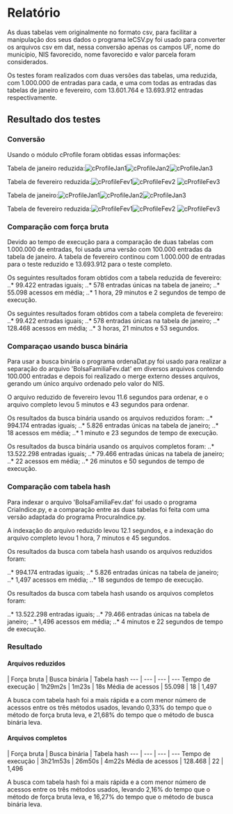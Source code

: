 # Relatório
As duas tabelas vem originalmente no formato csv, para facilitar a manipulação dos seus dados o programa leCSV.py foi usado para converter os arquivos csv em dat, nessa conversão apenas os campos UF, nome do município, NIS favorecido, nome favorecido e valor parcela foram considerados.

Os testes foram realizados com duas versões das tabelas, uma reduzida, com 1.000.000 de entradas para cada, e uma com todas as entradas das tabelas de janeiro e fevereiro, com 13.601.764 e 13.693.912 entradas respectivamente.

## Resultado dos testes
### Conversão
Usando o módulo cProfile foram obtidas essas informações:

Tabela de janeiro reduzida:![cProfileJan1](https://raw.githubusercontent.com/viniciusDGuimaraes/BPlusTree/master/Testes/Reduzidos/Convers%C3%A3o/cProfile_jan_01.png)![cProfileJan2](https://raw.githubusercontent.com/viniciusDGuimaraes/BPlusTree/master/Testes/Reduzidos/Convers%C3%A3o/cProfile_jan_02.png)![cProfileJan3](https://raw.githubusercontent.com/viniciusDGuimaraes/BPlusTree/master/Testes/Reduzidos/Convers%C3%A3o/cProfile_jan_03.png)

Tabela de fevereiro reduzida:![cProfileFev1](https://raw.githubusercontent.com/viniciusDGuimaraes/BPlusTree/master/Testes/Reduzidos/Convers%C3%A3o/cProfile_fev_01.png)![cProfileFev2](https://raw.githubusercontent.com/viniciusDGuimaraes/BPlusTree/master/Testes/Reduzidos/Convers%C3%A3o/cProfile_fev_02.png) ![cProfileFev3](https://raw.githubusercontent.com/viniciusDGuimaraes/BPlusTree/master/Testes/Reduzidos/Convers%C3%A3o/cProfile_fev_03.png)

Tabela de janeiro:![cProfileJan1](https://raw.githubusercontent.com/viniciusDGuimaraes/BPlusTree/master/Testes/Completos/Convers%C3%A3o/cProfile_jan_01.png)![cProfileJan2](https://raw.githubusercontent.com/viniciusDGuimaraes/BPlusTree/master/Testes/Completos/Convers%C3%A3o/cProfile_jan_02.png)![cProfileJan3](https://raw.githubusercontent.com/viniciusDGuimaraes/BPlusTree/master/Testes/Completos/Convers%C3%A3o/cProfile_jan_03.png)

Tabela de fevereiro reduzida:![cProfileFev1](https://raw.githubusercontent.com/viniciusDGuimaraes/BPlusTree/master/Testes/Completos/Convers%C3%A3o/cProfile_fev_01.png)![cProfileFev2](https://raw.githubusercontent.com/viniciusDGuimaraes/BPlusTree/master/Testes/Completos/Convers%C3%A3o/cProfile_fev_02.png) ![cProfileFev3](https://raw.githubusercontent.com/viniciusDGuimaraes/BPlusTree/master/Testes/Completos/Convers%C3%A3o/cProfile_fev_03.png)

### Comparação com força bruta
Devido ao tempo de execução para a comparação de duas tabelas com 1.000.000 de entradas, foi usada uma versão com 100.000 entradas da tabela de janeiro. A tabela de fevereiro continou com 1.000.000 de entradas para o teste reduzido e 13.693.912 para o teste completo.

Os seguintes resultados foram obtidos com a tabela reduzida de fevereiro:
..* 99.422 entradas iguais;
..* 578 entradas únicas na tabela de janeiro;
..* 55.098 acessos em média;
..* 1 hora, 29 minutos e 2 segundos de tempo de execução.

Os seguintes resultados foram obtidos com a tabela completa de fevereiro:
..* 99.422 entradas iguais;
..* 578 entradas únicas na tabela de janeiro;
..* 128.468 acessos em média;
..* 3 horas, 21 minutos e 53 segundos.

### Comparaçao usando busca binária
Para usar a busca binária o programa ordenaDat.py foi usado para realizar a separação do arquivo 'BolsaFamiliaFev.dat' em diversos arquivos contendo 100.000 entradas e depois foi realizado o merge externo desses arquivos, gerando um único arquivo ordenado pelo valor do NIS.

O arquivo reduzido de fevereiro levou 11.6 segundos para ordenar, e o arquivo completo levou 5 minutos e 43 segundos para ordenar.

Os resultados da busca binária usando os arquivos reduzidos foram:
..* 994.174 entradas iguais;
..* 5.826 entradas únicas na tabela de janeiro;
..* 18 acessos em média;
..* 1 minuto e 23 segundos de tempo de execução.

Os resultados da busca binária usando os arquivos completos foram:
..* 13.522.298 entradas iguais;
..* 79.466 entradas únicas na tabela de janeiro;
..* 22 acessos em média;
..* 26 minutos e 50 segundos de tempo de execução.

### Comparação com tabela hash
Para indexar o arquivo 'BolsaFamiliaFev.dat' foi usado o programa CriaIndice.py, e a comparação entre as duas tabelas foi feita com uma versão adaptada do programa ProcuraIndice.py.

A indexação do arquivo reduzido levou 12.1 segundos, e a indexação do arquivo completo levou 1 hora, 7 minutos e 45 segundos.

Os resultados da busca com tabela hash usando os arquivos reduzidos foram:

..* 994.174 entradas iguais;
..* 5.826 entradas únicas na tabela de janeiro;
..* 1,497 acessos em média;
..* 18 segundos de tempo de execução.

Os resultados da busca com tabela hash usando os arquivos completos foram:

..* 13.522.298 entradas iguais;
..* 79.466 entradas únicas na tabela de janeiro;
..* 1,496 acessos em média;
..* 4 minutos e 22 segundos de tempo de execução.

### Resultado
#### Arquivos reduzidos
| Força bruta | Busca binária | Tabela hash
--- | --- | --- | ---
Tempo de execução | 1h29m2s | 1m23s | 18s
Média de acessos | 55.098 | 18 | 1,497

A busca com tabela hash foi a mais rápida e a com menor número de acessos entre os três métodos usados, levando 0,33% do tempo que o método de força bruta leva, e 21,68% do tempo que o método de busca binária leva.

#### Arquivos completos
| Força bruta | Busca binária | Tabela hash
--- | --- | --- | ---
Tempo de execução | 3h21m53s | 26m50s | 4m22s
Média de acessos | 128.468 | 22 | 1,496

A busca com tabela hash foi a mais rápida e a com menor número de acessos entre os três métodos usados, levando 2,16% do tempo que o método de força bruta leva, e 16,27% do tempo que o método de busca binária leva.
